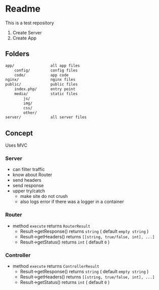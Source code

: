 # Readme

This is a test repository

1. Create Server
2. Create App

## Folders

```txt
app/                all app files  
    config/         config files  
    code/           app code
nginx/              nginx files
public/             public files  
    index.php/      entry point  
    media/          static files  
        js/  
        img/  
        css/  
        other/  
server/             all server files  
```

## Concept

Uses MVC

### Server

- can filter traffic
- know about Router
- send headers
- send response
- upper try/catch
  - make site do not crush
  - also logs error if there was a logger in a container

### Router

- method `execute` returns `RouterResult`
  - Result->getResponse() returns `string` ( default `empty string` )
  - Result->getHeaders()  returns `[[string, true/false, int], ...]`
  - Result->getStatus()   returns `int` ( default `0` )

### Controller

- method `execute` returns `ControllerResult`
  - Result->getResponse() returns `string` ( default `empty string` )
  - Result->getHeaders()  returns `[[string, true/false, int], ...]`
  - Result->getStatus()   returns `int` ( default `0` )
